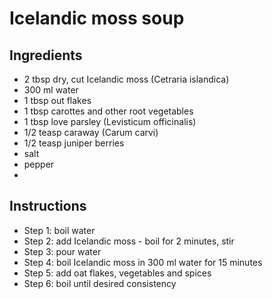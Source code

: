 # Icelandic moss soup


## Ingredients
- 2 tbsp dry, cut Icelandic moss (Cetraria islandica)
- 300 ml water
- 1 tbsp out flakes
- 1 tbsp carottes and other root vegetables
- 1 tbsp love parsley (Levisticum officinalis)
- 1/2 teasp caraway (Carum carvi)
- 1/2 teasp juniper berries
- salt
- pepper
- 
## Instructions
- Step 1: boil water
- Step 2: add Icelandic moss - boil for 2 minutes, stir
- Step 3: pour water
- Step 4: boil Icelandic moss in 300 ml water for 15 minutes
- Step 5: add oat flakes, vegetables and spices
- Step 6: boil until desired consistency
